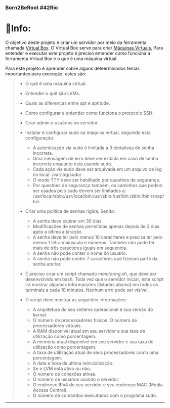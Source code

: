 ### Born2BeRoot #42Rio

# :ledger:Info:
O objetivo deste projeto é criar um servidor por meio da ferramenta chamada <a href="https://www.virtualbox.org/">Virtual Box</a>. O Virtual Box serve para criar <a href="https://www.penso.com.br/o-que-e-maquina-virtual-e-para-que-serve/?utm_source=google&utm_medium=cpc&utm_campaign=Performance-Suporte&utm_term=_&pht=10091517607840771&adwgroup=&gclid=EAIaIQobChMI4MOtr7Xf-AIVPRXUAR0aEwTGEAAYAiAAEgKRpPD_BwE">Máquinas Virtuais.</a> Para entender e executar este projeto é preciso entender como funciona a ferramenta Virtual Box e o que é uma máquina virtual.

Para este projeto é aprender sobre alguns deteerminados temas importantes para execução, estes são:
> - O quê é uma máquina virtual.
> - Entender o quê são LVMs.
> - Quais as diferenças entre apt e aptitude.
> - Como configurar e entender como funciona o protocolo SSH.
> - Criar admin e usuários no servidor.
> - Instalar e configurar *sudo* na máquina virtual, seguindo esta configuração:
>   - A autenticação via sudo é limitada a 3 tentativas de senha incorreta.
>   - Uma mensagem de erro deve ser exibida em caso de senha incorreta enquanto está usando sudo.
>   - Cada ação via sudo deve ser arquivada em um arquivo de log no local: /var/log/sudo/ .
>   - O modo TTY deve ser habilitado por questões de segurança.
>   - Por questões de segurança também, os caminhos que podem ser usados pelo sudo devem ser limitados a: /usr/local/sbin:/usr/local/bin:/usr/sbin:/usr/bin:/sbin:/bin:/snap/bin
>
>
> - Criar uma política de senhas rígida. Sendo:
>   - A senha deve expirar em 30 dias.
>   - Modificações de senhas permitidas apenas depois de 2 dias após a última alteração.
>   - A senha deve ter pelo menos 10 caracrteres e precisa ter pelo menos 1 letra maiuscula e números. Também não pode ter mais de três caractéres iguais em sequencia.
>   - A senha não pode conter o nome do usuário.
>   - A senha não pode conter 7 caractéres que fizeram parte da senha aterior.
> 
>
> - É preciso criar um script chamado *monitoring.sh*, que deve ser desenvolvido em bash. Toda vez que o servidor iniciar, este script irá mostrar algumas informarções (listadas abaixo) em todos os terminais a cada 10 minutos. Nenhum erro pode ser visível.
>
> - O script deve mostrar as seguintes informações:
>   - A arquitetura do seu sistema operacional e sua versão do kernel.
>   - O número de processadores físicos. O número de processadores virtuais.
>   - A RAM disponível atual em seu servidor e sua taxa de utilização como porcentagem.
>   - A memória atual disponível em seu servidor e sua taxa de utilização como porcentagem.
>   - A taxa de utilização atual de seus processadores como uma porcentagem.
>   - A data e hora da última reinicialização.
>   - Se o LVM está ativo ou não.
>   - O número de conexões ativas.
>   - O número de usuários usando o servidor.
>   - O endereço IPv4 do seu servidor e seu endereço MAC (Media Access Control).
>   - O número de comandos executados com o programa sudo.
____
